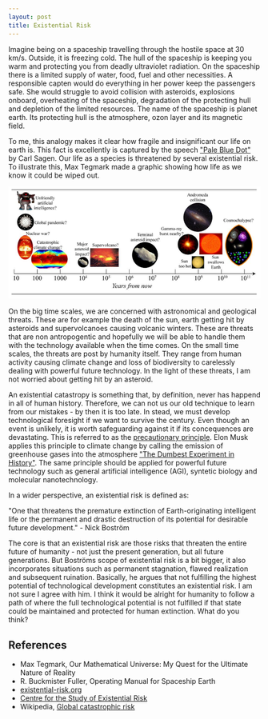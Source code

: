 ```yaml
---
layout: post
title: Existential Risk
---
```

Imagine being on a spaceship travelling through the hostile space at 30 km/s. Outside, it is freezing cold. The hull of the spaceship is keeping you warm and protecting you from deadly ultraviolet radiation. On the spaceship there is a limited supply of water, food, fuel and other necessities. A responsible capten would do everything in her power keep the passengers safe. She would struggle to avoid collision with asteroids, explosions onboard, overheating of the spaceship, degradation of the protecting hull and depletion of the limited resources. The name of the spaceship is planet earth. Its protecting hull is the atmosphere, ozon layer and its magnetic field. 

To me, this analogy makes it clear how fragile and insignificant our life on earth is. This fact is excellently is captured by the speech ["Pale Blue Dot"](https://www.youtube.com/watch?v=kmP4Xzt0rN4) by Carl Sagen. Our life as a species is threatened by several existential risk. To illustrate this, Max Tegmark made a graphic showing how life as we know it could be wiped out. 

![Existential Risks](/images/upcoming-existential-risks.png)

On the big time scales, we are concerned with astronomical and geological threats. These are for example the death of the sun, earth getting hit by asteroids and supervolcanoes causing volcanic winters. These are threats that are non antropogentic and hopefully we will be able to handle them with the technology available when the time comes. On the small time scales, the threats are post by humanity itself. They range from human activity causing climate change and loss of biodiversity to carelessly dealing with powerful future technology. In the light of these threats, I am not worried about getting hit by an asteroid. 

An existential catastropy is something that, by definition, never has happend in all of human history. Therefore, we can not us our old technique to learn from our mistakes - by then it is too late. In stead, we must develop technological foresight if we want to survive the century. Even though an event is unlikely, it is worth safeguarding against it if its concequences are devastating. This is referred to as the [precautionary principle](https://en.wikipedia.org/wiki/Precautionary_principle). Elon Musk applies this principle to climate change by calling the emission of greenhouse gases into the atmosphere ["The Dumbest Experiment in History"](https://www.youtube.com/watch?v=znukFtaWPAw). The same principle should be applied for powerful future technology such as general artificial intelligence (AGI), syntetic biology and molecular nanotechnology. 

In a wider perspective, an existential risk is defined as:

<p class="message">
"One that threatens the premature extinction of Earth-originating intelligent life or the permanent and drastic destruction of its potential for desirable future development." - Nick Boström
</p>

The core is that an existential risk are those risks that threaten the entire future of humanity - not just the present generation, but all future generations. But Boströms scope of existential risk is a bit bigger, it also incorporates situations such as permanent stagnation, flawed realization and subsequent ruination. Basically, he argues that not fulfilling the highest potential of technological development constitutes an existential risk. I am not sure I agree with him. I think it would be alright for humanity to follow a path of where the full technological potential is not fulfilled if that state could be maintained and protected for human extinction. What do you think?

## References
* Max Tegmark, Our Mathematical Universe: My Quest for the Ultimate Nature of Reality
* R. Buckmister Fuller, Operating Manual for Spaceship Earth
* [existential-risk.org](http://www.existential-risk.org/)
* [Centre for the Study of Existential Risk](http://cser.org/)
* Wikipedia, [Global catastrophic risk](https://en.wikipedia.org/wiki/Global_catastrophic_risk)